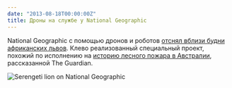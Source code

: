 ```yaml
---
date: "2013-08-18T00:00:00Z"
title: Дроны на службе у National Geographic
---
```


National Geographic с помощью дронов и роботов [отснял вблизи будни африканских львов](http://ngm.nationalgeographic.com/serengeti-lion/index.html). Клево реализованный специальный проект, похожий по исполнению на [историю лесного пожара в Австралии](/blog/the-guardian-holmes-project/), рассказанной The Guardian.

![Serengeti lion on National Geographic](/img/posts/serengeti-lion.jpg)